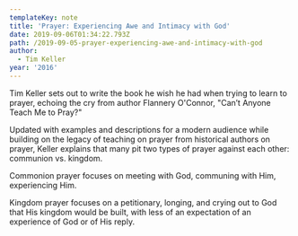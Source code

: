 ```yaml
---
templateKey: note
title: 'Prayer: Experiencing Awe and Intimacy with God'
date: 2019-09-06T01:34:22.793Z
path: /2019-09-05-prayer-experiencing-awe-and-intimacy-with-god
author:
  - Tim Keller
year: '2016'
---
```

Tim Keller sets out to write the book he wish he had when trying to learn to prayer, echoing the cry from author Flannery O'Connor, "Can’t Anyone Teach Me to Pray?"

Updated with examples and descriptions for a modern audience while building on the legacy of teaching on prayer from historical authors on prayer, Keller explains that many pit two types of prayer against each other: communion vs. kingdom.

Commonion prayer focuses on meeting with God, communing with Him, experiencing Him.

Kingdom prayer focuses on a petitionary, longing, and crying out to God that His kingdom would be built, with less of an expectation of an experience of God or of His reply.
